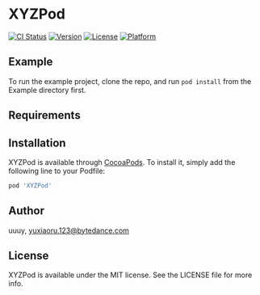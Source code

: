 # XYZPod

[![CI Status](https://img.shields.io/travis/uuuy/XYZPod.svg?style=flat)](https://travis-ci.org/uuuy/XYZPod)
[![Version](https://img.shields.io/cocoapods/v/XYZPod.svg?style=flat)](https://cocoapods.org/pods/XYZPod)
[![License](https://img.shields.io/cocoapods/l/XYZPod.svg?style=flat)](https://cocoapods.org/pods/XYZPod)
[![Platform](https://img.shields.io/cocoapods/p/XYZPod.svg?style=flat)](https://cocoapods.org/pods/XYZPod)

## Example

To run the example project, clone the repo, and run `pod install` from the Example directory first.

## Requirements

## Installation

XYZPod is available through [CocoaPods](https://cocoapods.org). To install
it, simply add the following line to your Podfile:

```ruby
pod 'XYZPod'
```

## Author

uuuy, yuxiaoru.123@bytedance.com

## License

XYZPod is available under the MIT license. See the LICENSE file for more info.

